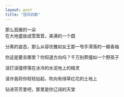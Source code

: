 ```yaml
---
layout: post
title: "因风四散"
---
```

那么孤傲的一朵  
在大地盛放成雪茸茸，美满的一个圆  



分离的姿态，那么从容优雅如女王那一甩手滑落的一瓣香袖  



你这是要去哪里？你知道方向吗？千万别莽撞如一个野孩子  


误打误撞停落在冰冷的水泥地上的精灵  

请许我将你轻轻拈起，吹向有绿草红花的土地上  

钻进芬芳里吧，那里是你辽阔的天堂  



							  
		
